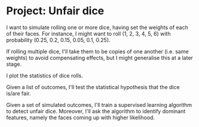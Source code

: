 # Project: Unfair dice

I want to simulate rolling one or more dice, having set the weights of each of their faces. 
For instance, I might want to roll (1, 2, 3, 4, 5, 6) with probability (0.25, 0.2, 0.15, 0.05, 0.1, 0.25).

If rolling multiple dice, I'll take them to be copies of one another (i.e. same weights) to avoid compensating effects, 
but I might generalise this at a later stage. 

I plot the statistics of dice rolls.

Given a list of outcomes, I'll test the statistical hypothesis that the dice is/are fair.

Given a set of simulated outcomes, I'll train a supervised learning algorithm to detect unfair dice.
Moreover, I'll ask the algorithm to identify dominant features, namely the faces coming up with higher likelihood.
